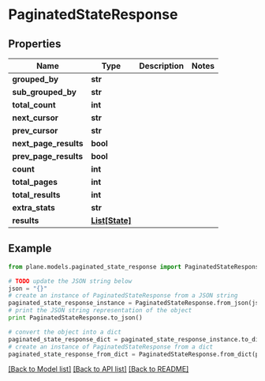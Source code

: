 # PaginatedStateResponse


## Properties
Name | Type | Description | Notes
------------ | ------------- | ------------- | -------------
**grouped_by** | **str** |  | 
**sub_grouped_by** | **str** |  | 
**total_count** | **int** |  | 
**next_cursor** | **str** |  | 
**prev_cursor** | **str** |  | 
**next_page_results** | **bool** |  | 
**prev_page_results** | **bool** |  | 
**count** | **int** |  | 
**total_pages** | **int** |  | 
**total_results** | **int** |  | 
**extra_stats** | **str** |  | 
**results** | [**List[State]**](State.md) |  | 

## Example

```python
from plane.models.paginated_state_response import PaginatedStateResponse

# TODO update the JSON string below
json = "{}"
# create an instance of PaginatedStateResponse from a JSON string
paginated_state_response_instance = PaginatedStateResponse.from_json(json)
# print the JSON string representation of the object
print PaginatedStateResponse.to_json()

# convert the object into a dict
paginated_state_response_dict = paginated_state_response_instance.to_dict()
# create an instance of PaginatedStateResponse from a dict
paginated_state_response_from_dict = PaginatedStateResponse.from_dict(paginated_state_response_dict)
```
[[Back to Model list]](../README.md#documentation-for-models) [[Back to API list]](../README.md#documentation-for-api-endpoints) [[Back to README]](../README.md)


